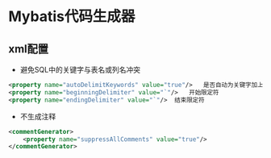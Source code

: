 
# Mybatis代码生成器

## xml配置

- 避免SQL中的关键字与表名或列名冲突

```xml
<property name="autoDelimitKeywords" value="true"/>   是否自动为关键字加上限定符
<property name="beginningDelimiter" value="`"/>   开始限定符
<property name="endingDelimiter" value="`"/>  结束限定符
```

- 不生成注释

```xml
<commentGenerator>  
    <property name="suppressAllComments" value="true"/>  
</commentGenerator>
```